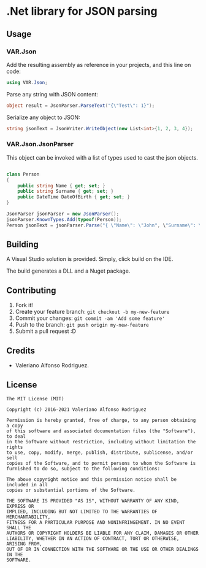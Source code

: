 # .Net library for JSON parsing

## Usage

### VAR.Json
Add the resulting assembly as reference in your projects, and this line on code:

```csharp
using VAR.Json;
```

Parse any string with JSON content:
```csharp
object result = JsonParser.ParseText("{\"Test\": 1}");
```

Serialize any object to JSON:
```csharp
string jsonText = JsonWriter.WriteObject(new List<int>{1, 2, 3, 4});
```

### VAR.Json.JsonParser
This object can be invoked with a list of types used to cast the json objects.


```csharp

class Person
{
    public string Name { get; set; }
    public string Surname { get; set; }
    public DateTime DateOfBirth { get; set; }
}

JsonParser jsonParser = new JsonParser();
jsonParser.KnownTypes.Add(typeof(Person));
Person jsonText = jsonParser.Parse("{ \"Name\": \"John", \"Surname\": \"Doe\", \"DateOfBirth\": \"1970-01-01\"}") as Person;
```


## Building
A Visual Studio solution is provided. Simply, click build on the IDE.

The build generates a DLL and a Nuget package.

## Contributing
1. Fork it!
2. Create your feature branch: `git checkout -b my-new-feature`
3. Commit your changes: `git commit -am 'Add some feature'`
4. Push to the branch: `git push origin my-new-feature`
5. Submit a pull request :D

## Credits
* Valeriano Alfonso Rodriguez.

## License

    The MIT License (MIT)

    Copyright (c) 2016-2021 Valeriano Alfonso Rodriguez

    Permission is hereby granted, free of charge, to any person obtaining a copy
    of this software and associated documentation files (the "Software"), to deal
    in the Software without restriction, including without limitation the rights
    to use, copy, modify, merge, publish, distribute, sublicense, and/or sell
    copies of the Software, and to permit persons to whom the Software is
    furnished to do so, subject to the following conditions:

    The above copyright notice and this permission notice shall be included in all
    copies or substantial portions of the Software.

    THE SOFTWARE IS PROVIDED "AS IS", WITHOUT WARRANTY OF ANY KIND, EXPRESS OR
    IMPLIED, INCLUDING BUT NOT LIMITED TO THE WARRANTIES OF MERCHANTABILITY,
    FITNESS FOR A PARTICULAR PURPOSE AND NONINFRINGEMENT. IN NO EVENT SHALL THE
    AUTHORS OR COPYRIGHT HOLDERS BE LIABLE FOR ANY CLAIM, DAMAGES OR OTHER
    LIABILITY, WHETHER IN AN ACTION OF CONTRACT, TORT OR OTHERWISE, ARISING FROM,
    OUT OF OR IN CONNECTION WITH THE SOFTWARE OR THE USE OR OTHER DEALINGS IN THE
    SOFTWARE.
